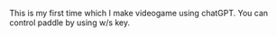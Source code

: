 This is my first time which I make videogame using chatGPT.
You can control paddle by using w/s key.
